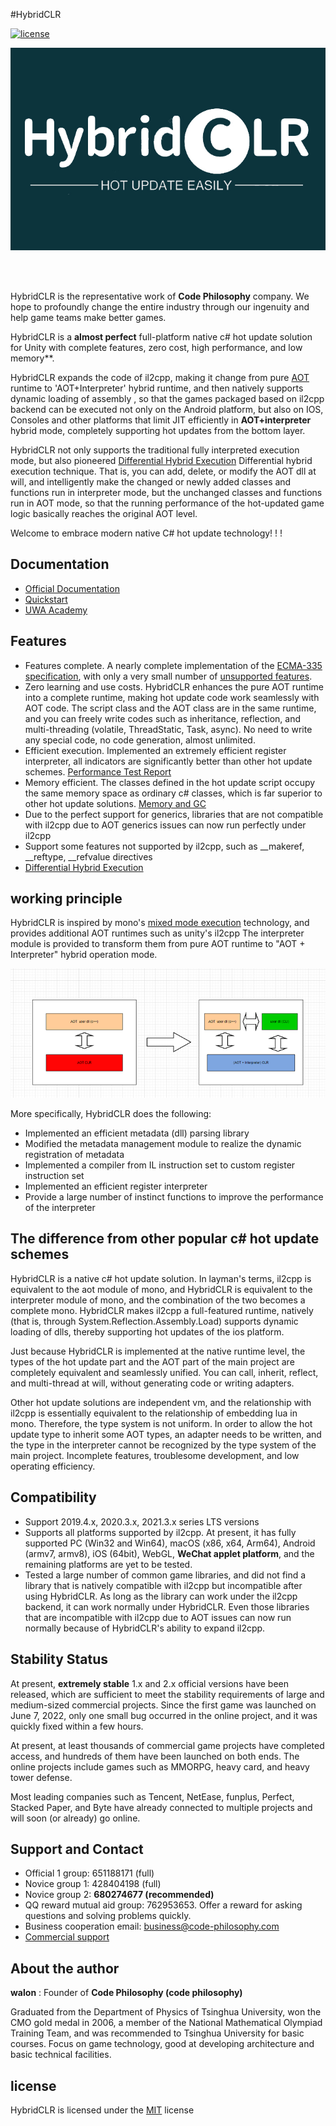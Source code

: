#HybridCLR

[![license](http://img.shields.io/badge/license-MIT-blue.svg)](https://github.com/focus-creative-games/hybridclr/blob/main/LICENSE)

![logo](./docs/images/logo.jpg)

<br/>
<br/>

HybridCLR is the representative work of **Code Philosophy** company. We hope to profoundly change the entire industry through our ingenuity and help game teams make better games.

HybridCLR is a **almost perfect** full-platform native c# hot update solution for Unity with complete features, zero cost, high performance, and low memory**.

HybridCLR expands the code of il2cpp, making it change from pure [AOT](https://en.wikipedia.org/wiki/Ahead-of-time_compilation) runtime to 'AOT+Interpreter' hybrid runtime, and then natively supports dynamic loading of assembly , so that the games packaged based on il2cpp backend can be executed not only on the Android platform, but also on IOS, Consoles and other platforms that limit JIT efficiently in **AOT+interpreter** hybrid mode, completely supporting hot updates from the bottom layer.

HybridCLR not only supports the traditional fully interpreted execution mode, but also pioneered [Differential Hybrid Execution](https://focus-creative-games.github.io/hybridclr-doc/#/advanced/differentialhybridexecution) Differential hybrid execution technique. That is, you can add, delete, or modify the AOT dll at will, and intelligently make the changed or newly added classes and functions run in interpreter mode, but the unchanged classes and functions run in AOT mode, so that the running performance of the hot-updated game logic basically reaches the original AOT level.

Welcome to embrace modern native C# hot update technology! ! !

## Documentation

- [Official Documentation](https://focus-creative-games.github.io/hybridclr-doc)
- [Quickstart](https://focus-creative-games.github.io/hybridclr-doc/#/beginner/quickstart)
- [UWA Academy](https://edu.uwa4d.com/course-intro/0/432)

## Features

- Features complete. A nearly complete implementation of the [ECMA-335 specification](https://www.ecma-international.org/publications-and-standards/standards/ecma-335/), with only a very small number of [unsupported features](https://focus-creative-games.github.io/hybridclr-doc/#/basic/notsupportedfeatures).
- Zero learning and use costs. HybridCLR enhances the pure AOT runtime into a complete runtime, making hot update code work seamlessly with AOT code. The script class and the AOT class are in the same runtime, and you can freely write codes such as inheritance, reflection, and multi-threading (volatile, ThreadStatic, Task, async). No need to write any special code, no code generation, almost unlimited.
- Efficient execution. Implemented an extremely efficient register interpreter, all indicators are significantly better than other hot update schemes. [Performance Test Report](https://focus-creative-games.github.io/hybridclr-doc/#/basic/performance)
- Memory efficient. The classes defined in the hot update script occupy the same memory space as ordinary c# classes, which is far superior to other hot update solutions. [Memory and GC](https://focus-creative-games.github.io/hybridclr-doc/#/basic/memory)
- Due to the perfect support for generics, libraries that are not compatible with il2cpp due to AOT generics issues can now run perfectly under il2cpp
- Support some features not supported by il2cpp, such as __makeref, __reftype, __refvalue directives
- [Differential Hybrid Execution](https://focus-creative-games.github.io/hybridclr-doc/#/advanced/differentialhybridexecution)

## working principle

HybridCLR is inspired by mono's [mixed mode execution](https://www.mono-project.com/news/2017/11/13/mono-interpreter/) technology, and provides additional AOT runtimes such as unity's il2cpp The interpreter module is provided to transform them from pure AOT runtime to "AOT + Interpreter" hybrid operation mode.

![icon](docs/images/architecture.png)

More specifically, HybridCLR does the following:

- Implemented an efficient metadata (dll) parsing library
- Modified the metadata management module to realize the dynamic registration of metadata
- Implemented a compiler from IL instruction set to custom register instruction set
- Implemented an efficient register interpreter
- Provide a large number of instinct functions to improve the performance of the interpreter

## The difference from other popular c# hot update schemes

HybridCLR is a native c# hot update solution. In layman's terms, il2cpp is equivalent to the aot module of mono, and HybridCLR is equivalent to the interpreter module of mono, and the combination of the two becomes a complete mono. HybridCLR makes il2cpp a full-featured runtime, natively (that is, through System.Reflection.Assembly.Load) supports dynamic loading of dlls, thereby supporting hot updates of the ios platform.

Just because HybridCLR is implemented at the native runtime level, the types of the hot update part and the AOT part of the main project are completely equivalent and seamlessly unified. You can call, inherit, reflect, and multi-thread at will, without generating code or writing adapters.

Other hot update solutions are independent vm, and the relationship with il2cpp is essentially equivalent to the relationship of embedding lua in mono. Therefore, the type system is not uniform. In order to allow the hot update type to inherit some AOT types, an adapter needs to be written, and the type in the interpreter cannot be recognized by the type system of the main project. Incomplete features, troublesome development, and low operating efficiency.

## Compatibility

- Support 2019.4.x, 2020.3.x, 2021.3.x series LTS versions
- Supports all platforms supported by il2cpp. At present, it has fully supported PC (Win32 and Win64), macOS (x86, x64, Arm64), Android (armv7, armv8), iOS (64bit), WebGL, **WeChat applet platform**, and the remaining platforms are yet to be tested.
- Tested a large number of common game libraries, and did not find a library that is natively compatible with il2cpp but incompatible after using HybridCLR. As long as the library can work under the il2cpp backend, it can work normally under HybridCLR. Even those libraries that are incompatible with il2cpp due to AOT issues can now run normally because of HybridCLR's ability to expand il2cpp.

## Stability Status

At present, **extremely stable** 1.x and 2.x official versions have been released, which are sufficient to meet the stability requirements of large and medium-sized commercial projects. Since the first game was launched on June 7, 2022, only one small bug occurred in the online project, and it was quickly fixed within a few hours.

At present, at least thousands of commercial game projects have completed access, and hundreds of them have been launched on both ends. The online projects include games such as MMORPG, heavy card, and heavy tower defense.

Most leading companies such as Tencent, NetEase, funplus, Perfect, Stacked Paper, and Byte have already connected to multiple projects and will soon (or already) go online.

## Support and Contact

- Official 1 group: 651188171 (full)
- Novice group 1: 428404198 (full)
- Novice group 2: **680274677 (recommended)**
- QQ reward mutual aid group: 762953653. Offer a reward for asking questions and solving problems quickly.
- Business cooperation email: business@code-philosophy.com
- [Commercial support](https://focus-creative-games.github.io/hybridclr-doc/#/other/business)

## About the author

**walon** : Founder of **Code Philosophy (code philosophy)**

Graduated from the Department of Physics of Tsinghua University, won the CMO gold medal in 2006, a member of the National Mathematical Olympiad Training Team, and was recommended to Tsinghua University for basic courses. Focus on game technology, good at developing architecture and basic technical facilities.

## license

HybridCLR is licensed under the [MIT](https://github.com/focus-creative-games/hybridclr/blob/main/LICENSE) license